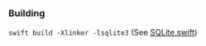 ### Building
`swift build -Xlinker -lsqlite3` (See [SQLite.swift](https://github.com/stephencelis/SQLite.swift/blob/master/Documentation/Index.md#swift-package-manager))
